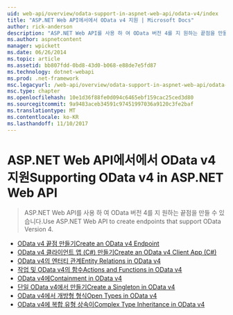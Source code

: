 ```yaml
---
uid: web-api/overview/odata-support-in-aspnet-web-api/odata-v4/index
title: "ASP.NET Web API에서에서 OData v4 지원 | Microsoft Docs"
author: rick-anderson
description: "ASP.NET Web API를 사용 하 여 OData 버전 4를 지 원하는 끝점을 만들 수 있습니다."
ms.author: aspnetcontent
manager: wpickett
ms.date: 06/26/2014
ms.topic: article
ms.assetid: bb807fdd-0bd8-43d0-b068-e88de7e5fd87
ms.technology: dotnet-webapi
ms.prod: .net-framework
msc.legacyurl: /web-api/overview/odata-support-in-aspnet-web-api/odata-v4
msc.type: chapter
ms.openlocfilehash: 10e1d36f88fe0d094c6465ebf159cac25ced3d80
ms.sourcegitcommit: 9a9483aceb34591c97451997036a9120c3fe2baf
ms.translationtype: MT
ms.contentlocale: ko-KR
ms.lasthandoff: 11/10/2017
---
```

<a name="supporting-odata-v4-in-aspnet-web-api"></a><span data-ttu-id="8e144-103">ASP.NET Web API에서에서 OData v4 지원</span><span class="sxs-lookup"><span data-stu-id="8e144-103">Supporting OData v4 in ASP.NET Web API</span></span>
====================
> <span data-ttu-id="8e144-104">ASP.NET Web API를 사용 하 여 OData 버전 4를 지 원하는 끝점을 만들 수 있습니다.</span><span class="sxs-lookup"><span data-stu-id="8e144-104">Use ASP.NET Web API to create endpoints that support OData Version 4.</span></span>


- [<span data-ttu-id="8e144-105">OData v4 끝점 만들기</span><span class="sxs-lookup"><span data-stu-id="8e144-105">Create an OData v4 Endpoint</span></span>](create-an-odata-v4-endpoint.md)
- [<span data-ttu-id="8e144-106">OData v4 클라이언트 앱 (C#) 만들기</span><span class="sxs-lookup"><span data-stu-id="8e144-106">Create an OData v4 Client App (C#)</span></span>](create-an-odata-v4-client-app.md)
- [<span data-ttu-id="8e144-107">OData v4의 엔터티 관계</span><span class="sxs-lookup"><span data-stu-id="8e144-107">Entity Relations in OData v4</span></span>](entity-relations-in-odata-v4.md)
- [<span data-ttu-id="8e144-108">작업 및 OData v4의 함수</span><span class="sxs-lookup"><span data-stu-id="8e144-108">Actions and Functions in OData v4</span></span>](odata-actions-and-functions.md)
- [<span data-ttu-id="8e144-109">OData v4에</span><span class="sxs-lookup"><span data-stu-id="8e144-109">Containment in OData v4</span></span>](odata-containment-in-web-api-22.md)
- [<span data-ttu-id="8e144-110">단일 OData v4에서 만들기</span><span class="sxs-lookup"><span data-stu-id="8e144-110">Create a Singleton in OData v4</span></span>](using-a-singleton-in-an-odata-endpoint-in-web-api-22.md)
- [<span data-ttu-id="8e144-111">OData v4에서 개방형 형식</span><span class="sxs-lookup"><span data-stu-id="8e144-111">Open Types in OData v4</span></span>](use-open-types-in-odata-v4.md)
- [<span data-ttu-id="8e144-112">OData v4에 복합 유형 상속이</span><span class="sxs-lookup"><span data-stu-id="8e144-112">Complex Type Inheritance in OData v4</span></span>](complex-type-inheritance-in-odata-v4.md)
